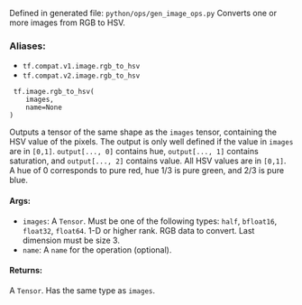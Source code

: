 Defined in generated file: `python/ops/gen_image_ops.py`
Converts one or more images from RGB to HSV.
### Aliases:
- `tf.compat.v1.image.rgb_to_hsv`
- `tf.compat.v2.image.rgb_to_hsv`

```
 tf.image.rgb_to_hsv(
    images,
    name=None
)
```
Outputs a tensor of the same shape as the `images` tensor, containing the HSV value of the pixels. The output is only well defined if the value in `images` are in `[0,1]`.
`output[..., 0]` contains hue, `output[..., 1]` contains saturation, and `output[..., 2]` contains value. All HSV values are in `[0,1]`. A hue of 0 corresponds to pure red, hue 1/3 is pure green, and 2/3 is pure blue.
#### Args:
- `images`: A `Tensor`. Must be one of the following types: `half`, `bfloat16`, `float32`, `float64`. 1-D or higher rank. RGB data to convert. Last dimension must be size 3.
- `name`: A `name` for the operation (optional).
#### Returns:
A `Tensor`. Has the same type as `images`.
